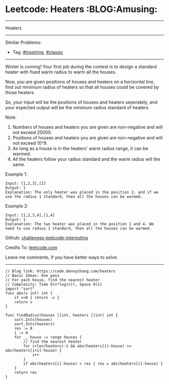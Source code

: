 # Leetcode: Heaters     :BLOG:Amusing:


---

Heaters  

---

Similar Problems:  
-   Tag: [#inspiring](https://code.dennyzhang.com/category/inspiring), [#classic](https://code.dennyzhang.com/category/classic)

---

Winter is coming! Your first job during the contest is to design a standard heater with fixed warm radius to warm all the houses.  

Now, you are given positions of houses and heaters on a horizontal line, find out minimum radius of heaters so that all houses could be covered by those heaters.  

So, your input will be the positions of houses and heaters seperately, and your expected output will be the minimum radius standard of heaters.  

Note:  
1.  Numbers of houses and heaters you are given are non-negative and will not exceed 25000.
2.  Positions of houses and heaters you are given are non-negative and will not exceed 10^9.
3.  As long as a house is in the heaters' warm radius range, it can be warmed.
4.  All the heaters follow your radius standard and the warm radius will the same.

Example 1:  

    Input: [1,2,3],[2]
    Output: 1
    Explanation: The only heater was placed in the position 2, and if we use the radius 1 standard, then all the houses can be warmed.

Example 2:  

    Input: [1,2,3,4],[1,4]
    Output: 1
    Explanation: The two heater was placed in the position 1 and 4. We need to use radius 1 standard, then all the houses can be warmed.

Github: [challenges-leetcode-interesting](https://github.com/DennyZhang/challenges-leetcode-interesting/tree/master/heaters)  

Credits To: [leetcode.com](https://leetcode.com/problems/heaters/description/)  

Leave me comments, if you have better ways to solve.  

---

    // Blog link: https://code.dennyzhang.com/heaters
    // Basic Ideas: One pass
    // For each house, find the nearest heater
    // Complexity: Time O(n*log(n)), Space O(1)
    import "sort"
    func abs(v int) int {
        if v<0 { return -v }
        return v
    }
    
    func findRadius(houses []int, heaters []int) int {
        sort.Ints(houses)
        sort.Ints(heaters)
        res := 0
        i := 0
        for _, house := range houses {
            // find the nearest heater
            for i<len(heaters)-1 && abs(heaters[i]-house) >= abs(heaters[i+1]-house) {
                i++
            }
            if abs(heaters[i]-house) > res { res = abs(heaters[i]-house) }
        }
        return res
    }